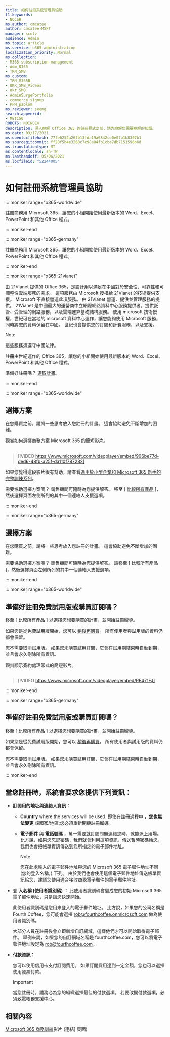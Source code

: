 ```yaml
---
title: 如何註冊系統管理員協助
f1.keywords:
- NOCSH
ms.author: cmcatee
author: cmcatee-MSFT
manager: scotv
audience: Admin
ms.topic: article
ms.service: o365-administration
localization_priority: Normal
ms.collection:
- M365-subscription-management
- Adm_O365
- TRN_SMB
ms.custom:
- TRN_M365B
- OKR_SMB_Videos
- okr_SMB
- AdminSurgePortfolio
- commerce_signup
- PPM_pablom
ms.reviewer: seemg
search.appverid:
- MET150
ROBOTS: NOINDEX
description: 深入瞭解 Office 365 的註冊程式之前，請先瞭解您需要瞭解的知識。
ms.date: 03/17/2021
ms.openlocfilehash: 77fe0252a267b13fda19a6842ce0e07b1b8307b1
ms.sourcegitcommit: ff20f5b4e3268c7c98a84fb1cbe7db7151596b6d
ms.translationtype: MT
ms.contentlocale: zh-TW
ms.lasthandoff: 05/06/2021
ms.locfileid: "52244005"
---
```

# <a name="how-to-sign-up---admin-help"></a>如何註冊系統管理員協助

::: moniker range="o365-worldwide"

註冊商務用 Microsoft 365，讓您的小組開始使用最新版本的 Word、Excel、PowerPoint 和其他 Office 程式。
  
::: moniker-end

::: moniker range="o365-germany"

註冊商務用 Microsoft 365，讓您的小組開始使用最新版本的 Word、Excel、PowerPoint 和其他 Office 程式。
  
::: moniker-end

::: moniker range="o365-21vianet"

由 21Vianet 提供的 Office 365，是設計用以滿足在中國對於安全性、可靠性和可調整性雲端服務的需求。 這項服務由 Microsoft 授權給 21Vianet 的技術提供支援。 Microsoft 不直接營運此項服務。 由 21Vianet 營運、提供並管理服務的提供。 21Vianet 是中國最大的運營商中立網際網路資料中心服務提供者，提供託管、受管理的網路服務，以及雲端運算基礎結構服務。 使用 microsoft 技術授權，世紀可在當地的 microsoft 資料中心運作，讓您能夠使用 Microsoft 服務，同時將您的資料保留在中國。 世紀也會提供您的訂閱和計費服務，以及支援。
  
> [!NOTE]
> 這些服務須遵守中國法律。
  
註冊由世紀運作的 Office 365，讓您的小組開始使用最新版本的 Word、Excel、PowerPoint 和其他 Office 程式。
  
準備好註冊嗎？ [選取計畫](https://products.office.com/zh-cn/business/compare-office-365-for-business-plans)。
  
::: moniker-end

::: moniker range="o365-worldwide"
## <a name="choose-a-plan"></a>選擇方案

在您購買之前，請將一些思考放入您註冊的計畫。 這會協助避免不斷增加的困難。

觀賞如何選擇商務方案 Microsoft 365 的簡短影片。<br><br>

> [!VIDEO https://www.microsoft.com/videoplayer/embed/906be77d-ded6-48fb-a25f-da110f787282]

如果您覺得這段影片很有幫助，請查看[適用於小型企業和 Microsoft 365 新手的完整訓練系列](../../business-video/index.yml)。

需要協助選擇方案嗎？ 銷售顧問可隨時為您提供解答。 移至 [ [比較所有產品](https://products.office.com/compare-all-microsoft-office-products?tab=2) ]，然後選擇頁面左側所列的其中一個連絡人支援選項。
  
::: moniker-end

::: moniker range="o365-germany"
## <a name="choose-a-plan"></a>選擇方案

在您購買之前，請將一些思考放入您註冊的計畫。 這會協助避免不斷增加的困難。
  
需要協助選擇方案嗎？ 銷售顧問可隨時為您提供解答。 請移至 [ [比較所有產品](https://products.office.com/compare-all-microsoft-office-products?tab=2) ]，然後選擇頁面左側所列的其中一個連絡人支援選項。 
  
::: moniker-end

::: moniker range="o365-worldwide"
## <a name="ready-to-sign-up-for-a-free-trial-or-buy-a-subscription"></a>準備好註冊免費試用版或購買訂閱嗎？

移至 [ [比較所有產品](https://products.office.com/compare-all-microsoft-office-products?tab=2) ] 以選擇您想要購買的計畫，並開始註冊嚮導。 
  
如果您是從免費試用版開始，您可以 [稍後再購買](../../commerce/try-or-buy-microsoft-365.md)。 所有使用者與試用版的資料仍都會保留。
  
您不需要取消試用版。 如果您未購買試用訂閱，它會在試用期結束時自動到期，並且會永久刪除所有資訊。

觀賞顯示簽約處理常式的簡短影片。<br><br>

> [!VIDEO https://www.microsoft.com/videoplayer/embed/RE471FJ]

::: moniker-end

::: moniker range="o365-germany"
## <a name="ready-to-sign-up-for-a-free-trial-or-buy-a-subscription"></a>準備好註冊免費試用版或購買訂閱嗎？

移至 [ [比較所有產品](https://products.office.com/compare-all-microsoft-office-products?tab=2) ] 以選擇您想要購買的計畫，並開始註冊嚮導。 
  
如果您是從免費試用版開始，您可以 [稍後再購買](../../commerce/try-or-buy-microsoft-365.md)。 所有使用者與試用版的資料仍都會保留。
  
您不需要取消試用版。 如果您未購買試用訂閱，它會在試用期結束時自動到期，並且會永久刪除所有資訊。
  
::: moniker-end

## <a name="youll-be-asked-for-the-following-information-when-you-sign-up"></a>當您註冊時，系統會要求您提供下列資訊：

- **訂閱用的地址與連絡人資訊：**

  - **Country** where the services will be used. 即使在註冊過程中 **，您也無法變更** 該國家/地區;您必須重新開機註冊嚮導。

  - **電子郵件** 與 **電話號碼** ，萬一需要就訂閱問題連絡您時，就能派上用場。比方說，如果您忘記密碼，我們就會利用這項資訊，傳送暫時密碼給您。我們也會把帳單資訊傳送到您所指定的電子郵件地址。

    > [!NOTE]
    > 您在此處輸入的電子郵件地址與您的 Microsoft 365 電子郵件地址不同 (您的登入名稱，) 下列。 由於我們也會使用這個電子郵件地址傳送帳單資訊給您，建議您使用適合接收商務電子郵件的電子郵件地址。
  
- 登 **入名稱 (使用者識別碼) ：** 此使用者識別碼會變成您的初始 Microsoft 365 電子郵件地址，只是讓您快速開始。

    此使用者識別碼是您用來登入的電子郵件地址。 比方說，如果您的公司名稱是 Fourth Coffee，您可能會選擇 rob@fourthcoffee.onmicrosoft.com 做為使用者識別碼。

    大部分人員在註冊後會立即新增自訂網域，這樣他們才可以開始取得電子郵件。 舉例來說，如果您的自訂網域名稱是 fourthcoffee.com，您可以將電子郵件地址設定為 rob@fourthcoffee.com。

- **付款資訊：**

    您可以使用信用卡支付訂閱費用。 如果訂閱費用達到一定金額，您也可以選擇使用發票付款。

    > [!IMPORTANT]
    >  當您註冊時，請務必為您的組織選擇最佳的付款選項。 若要改變付款選項，必須致電帳務支援中心。

## <a name="related-content"></a>相關內容

[Microsoft 365 商務訓練](../../business-video/index.yml)影片 (連結] 頁面) 